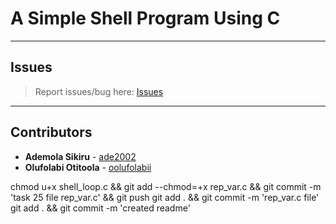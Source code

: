 # A Simple Shell Program Using C

---

## Issues

> Report issues/bug here: [Issues](https://github.com/oolufolabii/simple_shell/issues)

---

## Contributors

+ **Ademola Sikiru** - [ade2002](https://github.com/Ade2002/)
+ **Olufolabi Otitoola** - [oolufolabii](github.com/oolufolabii/)


chmod u+x shell_loop.c && git add --chmod=+x rep_var.c && git commit -m 'task 25 file rep_var.c' && git push
git add .  && git commit -m 'rep_var.c file'
git add . && git commit -m 'created readme'
